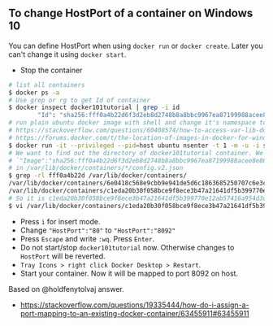 ## To change HostPort of a container on Windows 10

You can define HostPort when using `docker run` or `docker create`. Later you can't change it using `docker start`.

- Stop the container

```bash
# list all containers
$ docker ps -a
# Use grep or rg to get Id of container
$ docker inspect docker101tutorial | grep -i id
        "Id": "sha256:fff0a4b22d6f3d2eb8d2748b8a8bbc9967ea87199988acee8e86ac70bce9c3eb",
# run plain ubuntu docker image with shell and change it's namespace to docker host
# https://stackoverflow.com/questions/60408574/how-to-access-var-lib-docker-in-windows-10-docker-desktop/60411313#60411313
# https://forums.docker.com/t/the-location-of-images-in-docker-for-windows/19647/4
$ docker run -it --privileged --pid=host ubuntu nsenter -t 1 -m -u -i sh
# We want to find out the directory of docker101tutorial container. We are looking for:
# `"Image":"sha256:fff0a4b22d6f3d2eb8d2748b8a8bbc9967ea87199988acee8e86ac70bce9c3eb"`
# in /var/lib/docker/containers/*/config.v2.json
$ grep -rl fff0a4b22d /var/lib/docker/containers/
/var/lib/docker/containers/6e0418c568e9cbb9e941de5d6c1863685250707c6e3cc327adf248680f29697b/6e0418c568e9cbb9e941de5d6c1863685250707c6e3cc327adf248680f29697b-json.log
/var/lib/docker/containers/c1eda20b30f058bce9f8ece3b47a21641df5b399770e12ab57416a954d3c8bbf/config.v2.json
# So it is c1eda20b30f058bce9f8ece3b47a21641df5b399770e12ab57416a954d3c8bbf directory. Let's change HostPort:
$ vi /var/lib/docker/containers/c1eda20b30f058bce9f8ece3b47a21641df5b399770e12ab57416a954d3c8bbf/hostconfig.json
```

- Press `i` for insert mode. 
- Change `"HostPort":"80"` to `"HostPort":"8092"`
- Press `Escape` and write `:wq`. Press `Enter`.
- Do not start/stop `docker101tutorial` now. Otherwise changes to `HostPort` will be reverted.
 - `Tray Icons > right click Docker Desktop > Restart`.
 - Start your container. Now it will be mapped to port 8092  on host.

Based on @holdfenytolvaj answer.

- https://stackoverflow.com/questions/19335444/how-do-i-assign-a-port-mapping-to-an-existing-docker-container/63455911#63455911